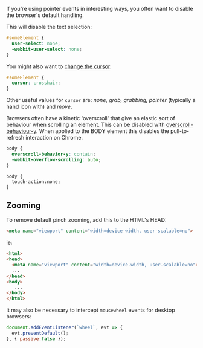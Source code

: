 
If you're using pointer events in interesting ways, you often want to disable the browser's default handling.

This will disable the text selection:

```css
#someElement {
  user-select: none;
  -webkit-user-select: none;
}
```

You might also want to [change the cursor](https://developer.mozilla.org/en-US/docs/Web/CSS/cursor):

```css
#someElement {
  cursor: crosshair;
}
```

Other useful values for `cursor` are: _none, grab, grabbing, pointer_ (typically a hand icon with) and _move_.

Browsers often have a kinetic 'overscroll' that give an elastic sort of behaviour when scrolling an element. This can be disabled with [overscroll-behaviour-y](https://developer.mozilla.org/en-US/docs/Web/CSS/overscroll-behavior-y). When applied to the BODY element this disables the pull-to-refresh interaction on Chrome.

```css
body {
  overscroll-behavior-y: contain;
  -webkit-overflow-scrolling: auto;
}
``` 

```csss
body {
  touch-action:none;
}
```

## Zooming

To remove default pinch zooming, add this to the HTML's HEAD:

```html
<meta name="viewport" content="width=device-width, user-scalable=no">
```

ie: 

```html
<html>
<head>
  <meta name="viewport" content="width=device-width, user-scalable=no">
  ...
</head>
<body>
   ...
</body>
</html>
```

It may also be necessary to intercept `mousewheel` events for desktop browsers:

```js
document.addEventListener(`wheel`, evt => {
  evt.preventDefault();
}, { passive:false });
```